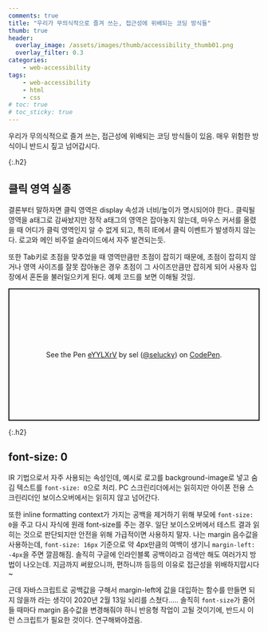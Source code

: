 ```yaml
---
comments: true
title: "우리가 무의식적으로 즐겨 쓰는, 접근성에 위배되는 코딩 방식들"
thumb: true
header:
  overlay_image: /assets/images/thumb/accessibility_thumb01.png
  overlay_filter: 0.3
categories:
    - web-accessibility
tags:
    - web-accessibility
    - html
    - css
# toc: true
# toc_sticky: true
---
```

우리가 무의식적으로 즐겨 쓰는, 접근성에 위배되는 코딩 방식들이 있음. 매우 위험한 방식이니 반드시 짚고 넘어갑시다.

{:.h2}
## 클릭 영역 실종
결론부터 말하자면 클릭 영역은 display 속성과 너비/높이가 명시되어야 한다.. 클릭될 영역을 a태그로 감싸놨지만 정작 a태그의 영역은 잡아놓지 않는데, 마우스 커서를 올렸을 때 어디가 클릭 영역인지 알 수 없게 되고, 특히 IE에서 클릭 이벤트가 발생하지 않는다. 로고와 메인 비주얼 슬라이드에서 자주 발견되는듯.

또한 Tab키로 초점을 맞추었을 때 영역만큼만 초점이 잡히기 때문에, 초점이 잡히지 않거나 영역 사이즈를 잘못 잡아놓은 경우 초점이 그 사이즈만큼만 잡히게 되어 사용자 입장에서 혼돈을 불러일으키게 된다. 예제 코드를 보면 이해될 것임.

<p class="codepen" data-height="265" data-theme-id="default" data-default-tab="css,result" data-user="selucky" data-slug-hash="eYYLXrV" style="height: 265px; box-sizing: border-box; display: flex; align-items: center; justify-content: center; border: 2px solid; margin: 1em 0; padding: 1em;" data-pen-title="eYYLXrV">
  <span>See the Pen <a href="https://codepen.io/selucky/pen/eYYLXrV">
  eYYLXrV</a> by sel (<a href="https://codepen.io/selucky">@selucky</a>)
  on <a href="https://codepen.io">CodePen</a>.</span>
</p>
<script async src="https://static.codepen.io/assets/embed/ei.js"></script>

{:.h2}
## font-size: 0
IR 기법으로서 자주 사용되는 속성인데, 예시로 로고를 background-image로 넣고 숨김 텍스트를 <code>font-size: 0</code>으로 처리. PC 스크린리더에서는 읽히지만 아이폰 전용 스크린리더인 보이스오버에서는 읽히지 않고 넘어간다.

또한 inline formatting context가 가지는 공백을 제거하기 위해 부모에 <code>font-size: 0</code>을 주고 다시 자식에 원래 font-size를 주는 경우. 일단 보이스오버에서 테스트 결과 읽히는 것으로 판단되지만 안전을 위해 가급적이면 사용하지 말자. 나는 margin 음수값을 사용하는데, <code>font-size: 16px</code> 기준으로 약 4px만큼의 여백이 생기니 <code>margin-left: -4px</code>을 주면 깔끔해짐. 솔직히 구글에 인라인블록 공백이라고 검색만 해도 여러가지 방법이 나오는데. 지금까지 써왔으니까, 편하니까 등등의 이유로 접근성을 위배하지맙시다~

근데 자바스크립트로 공백값을 구해서 margin-left에 값을 대입하는 함수를 만들면 되지 않을까 라는 생각이 2020년 2월 13일 뇌리를 스쳤다..... 솔직히 <code>font-size</code>가 줄어들 때마다 margin 음수값을 변경해줘야 하니 반응형 작업이 고될 것이기에, 반드시 이런 스크립트가 필요한 것이다. 연구해봐야겠음.